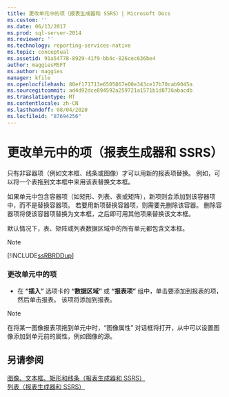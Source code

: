 ```yaml
---
title: 更改单元中的项（报表生成器和 SSRS）| Microsoft Docs
ms.custom: ''
ms.date: 06/13/2017
ms.prod: sql-server-2014
ms.reviewer: ''
ms.technology: reporting-services-native
ms.topic: conceptual
ms.assetid: 91a54778-8929-41f9-bb4c-826cec636be4
author: maggiesMSFT
ms.author: maggies
manager: kfile
ms.openlocfilehash: 80ef171713e6505867e00e343ce17b70cab9045a
ms.sourcegitcommit: ad4d92dce894592a259721a1571b1d8736abacdb
ms.translationtype: MT
ms.contentlocale: zh-CN
ms.lasthandoff: 08/04/2020
ms.locfileid: "87694256"
---
```

# <a name="change-an-item-within-a-cell-report-builder-and-ssrs"></a>更改单元中的项（报表生成器和 SSRS）
  只有非容器项（例如文本框、线条或图像）才可以用新的报表项替换。 例如，可以将一个表拖到文本框中来用该表替换文本框。  
  
 如果单元中包含容器项（如矩形、列表、表或矩阵），新项则会添加到该容器项中，而不是替换容器项。 若要用新项替换容器项，则需要先删除该容器。 删除容器项将使该容器项替换为文本框，之后即可用其他项来替换该文本框。  
  
 默认情况下，表、矩阵或列表数据区域中的所有单元都包含文本框。  
  
> [!NOTE]  
>  [!INCLUDE[ssRBRDDup](../../includes/ssrbrddup-md.md)]  
  
### <a name="to-change-an-item-within-a-cell"></a>更改单元中的项  
  
-   在 **“插入”** 选项卡的 **“数据区域”** 或 **“报表项”** 组中，单击要添加到报表的项，然后单击报表。 该项将添加到报表。  
  
> [!NOTE]  
>  在将某一图像报表项拖到单元中时，“图像属性”  对话框将打开，从中可以设置图像添加到单元前的属性，例如图像的源。  
  
## <a name="see-also"></a>另请参阅  
 [图像、文本框、矩形和线条（报表生成器和 SSRS）](rectangles-and-lines-report-builder-and-ssrs.md)   
 [列表（报表生成器和 SSRS）](tables-matrices-and-lists-report-builder-and-ssrs.md)  
  
  
